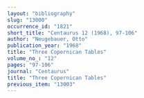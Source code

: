 ```yaml
---
layout: "bibliography"
slug: "13000"
occurrence_id: "1821"
short_title: "Centaurus 12 (1968), 97-106"
author: "Neugebauer, Otto"
publication_year: "1968"
title: "Three Copernican Tables"
volume_no_: "12"
pages: "97-106"
journal: "Centaurus"
title: "Three Copernican Tables"
previous_item: "13003"
---
```

